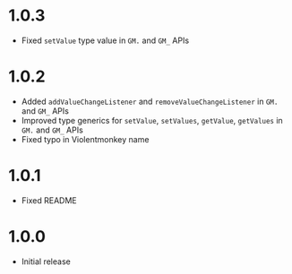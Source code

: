 # 1.0.3

- Fixed `setValue` type value in `GM.` and `GM_` APIs

# 1.0.2

- Added `addValueChangeListener` and `removeValueChangeListener` in `GM.` and `GM_` APIs
- Improved type generics for `setValue`, `setValues`, `getValue`, `getValues` in `GM.` and `GM_` APIs
- Fixed typo in Violentmonkey name

# 1.0.1

- Fixed README

# 1.0.0

- Initial release
